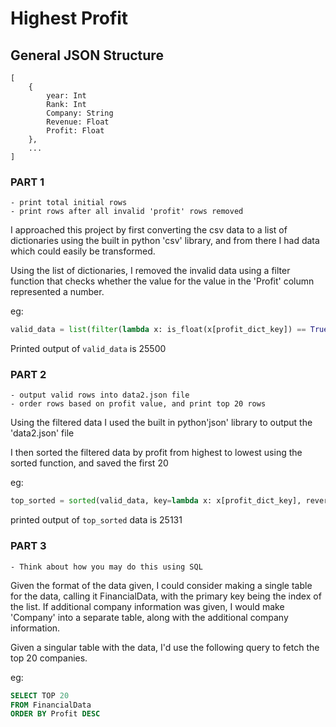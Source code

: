 # Highest Profit

## General JSON Structure

    [
        {
            year: Int
            Rank: Int
            Company: String
            Revenue: Float
            Profit: Float
        },
        ...
    ]

### PART 1

    - print total initial rows
    - print rows after all invalid 'profit' rows removed

I approached this project by first converting the csv data to a list of dictionaries using the built in python 'csv' library, and from there I had data which could easily be transformed.

Using the list of dictionaries, I removed the invalid data using a filter function that checks whether the value for the value in the 'Profit' column represented a number.

eg:
```python 
valid_data = list(filter(lambda x: is_float(x[profit_dict_key]) == True, raw_data))
```
Printed output of `valid_data` is 25500

### PART 2

    - output valid rows into data2.json file
    - order rows based on profit value, and print top 20 rows 

Using the filtered data I used the built in python'json' library to output the 'data2.json' file

I then sorted the filtered data by profit from highest to lowest using the sorted function, and saved the first 20

eg:
```python
top_sorted = sorted(valid_data, key=lambda x: x[profit_dict_key], reverse=True)[:20]
```
printed output of `top_sorted` data is 25131

### PART 3

    - Think about how you may do this using SQL

Given the format of the data given, I could consider making a single table for the data, calling it FinancialData, with the primary key being the index of the list. If additional company information was given, I would make 'Company' into a separate table, along with the additional company information.

Given a singular table with the data, I'd use the following query to fetch the top 20 companies.

eg:
```SQL
SELECT TOP 20
FROM FinancialData
ORDER BY Profit DESC
```
